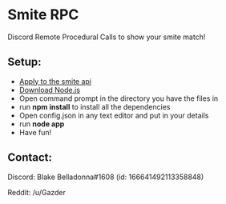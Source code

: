 # Smite RPC
Discord Remote Procedural Calls to show your smite match!

## Setup:
* [Apply to the smite api](https://fs12.formsite.com/HiRez/form48/secure_index.html)
* [Download Node.js](https://nodejs.org/en/)
* Open command prompt in the directory you have the files in
* run **npm install** to install all the dependencies
* Open config.json in any text editor and put in your details
* run **node app**
* Have fun!

## Contact:
Discord: Blake Belladonna#1608 (id: 166641492113358848)

Reddit: /u/Gazder
